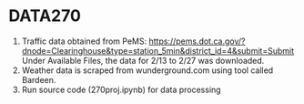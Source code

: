 # DATA270
1. Traffic data obtained from PeMS: https://pems.dot.ca.gov/?dnode=Clearinghouse&type=station_5min&district_id=4&submit=Submit
	 Under Available Files, the data for 2/13 to 2/27 was downloaded.
2. Weather data is scraped from wunderground.com using tool called Bardeen.
3. Run source code (270proj.ipynb) for data processing
